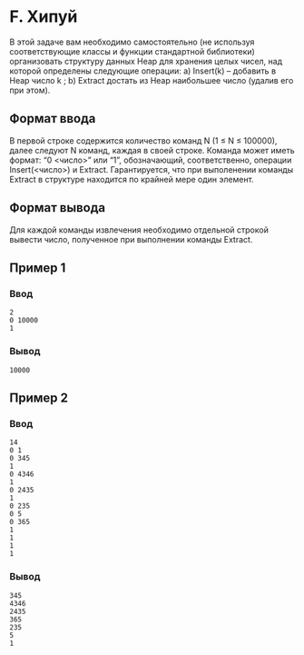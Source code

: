 # F. Хипуй

В этой задаче вам необходимо самостоятельно (не используя соответствующие классы и функции стандартной библиотеки)
организовать структуру данных Heap для хранения целых чисел, над которой определены следующие операции: a) Insert(k) –
добавить в Heap число k ; b) Extract достать из Heap наибольшее число (удалив его при этом).

## Формат ввода

В первой строке содержится количество команд N (1 ≤ N ≤ 100000), далее следуют N команд, каждая в своей строке. Команда
может иметь формат: “0 <число>” или “1”, обозначающий, соответственно, операции Insert(<число>) и Extract.
Гарантируется, что при выполенении команды Extract в структуре находится по крайней мере один элемент.

## Формат вывода

Для каждой команды извлечения необходимо отдельной строкой вывести число, полученное при выполнении команды Extract.

## Пример 1

### Ввод

    2
    0 10000
    1

### Вывод

    10000

## Пример 2

### Ввод

    14
    0 1
    0 345
    1
    0 4346
    1
    0 2435
    1
    0 235
    0 5
    0 365
    1
    1
    1
    1

### Вывод

    345
    4346
    2435
    365
    235
    5
    1
